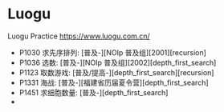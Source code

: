 # Luogu
Luogu Practice https://www.luogu.com.cn/

+ P1030 求先序排列: [普及-][NOIp 普及组][2001][recursion]
+ P1036 选数: [普及-][NOIp 普及组][2002][depth_first_search]
+ P1123 取数游戏: [普及/提高-][depth_first_search][recursion]
+ P1331 海战: [普及-][福建省历届夏令营][depth_first_search]
+ P1451 求细胞数量: [普及-][depth_first_search]
+ 